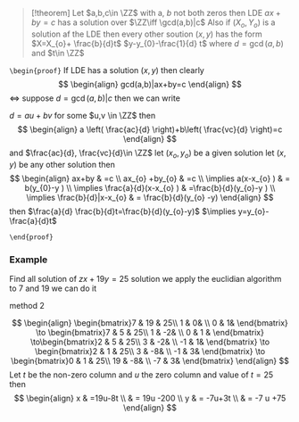 
> [!theorem] 
> Let $a,b,c\in \ZZ$ with a, $b$  not both zeros then LDE 
> $ax+by=c$
> has a solution over $\ZZ\iff \gcd(a,b)|c$ 
> Also if $(X_{o},Y_{o})$ is a solution af the LDE then every other soution $(x,y)$ has the form
> $X=X_{o}+ \frac{b}{d}t$
> $y-y_{0}-\frac{1}{d} t$ 
>where $d=\gcd(a,b)$ and $t\in \ZZ$ 

`\begin{proof}` 
If LDE has a solution $(x,y)$ then clearly
$$
\begin{align}
	gcd(a,b)|ax+by=c
\end{align}
$$
$\iff$ suppose $d=\gcd(a,b)|c$
then we can write 

$d=au+bv$ for some $u,v \in \ZZ$ then 
$$
\begin{align}
		a \left( \frac{ac}{d} \right)+b\left( \frac{vc}{d} \right)=c
\end{align}
$$
and $\frac{ac}{d}, \frac{vc}{d}\in \ZZ$
let $(x_{o},y_{o})$ be a given solution 
let $(x,y)$ be any other solution then
$$
\begin{align}
ax+by & =c  \\
ax_{o} +by_{o} & =c \\
	 \implies a(x-x_{o} ) & = b(y_{0}-y  ) \\
\implies \frac{a}{d}(x-x_{o} ) & =\frac{b}{d}(y_{o}-y ) \\
\implies \frac{b}{d}|x-x_{o}  & = \frac{b}{d}(y_{o} -y)
\end{align}
$$
then $\frac{a}{d} \frac{b}{d}t=\frac{b}{d}(y_{o}-y)$
$\implies y=y_{o}-\frac{a}{d}t$

`\end{proof}`
### Example 

Find all solution of
$zx+19y=25$
solution we apply the euclidian algorithm to 7 and 19 we can do it

method 2

$$
\begin{align}
	\begin{bmatrix}7 & 19 & 25\\ 1 & 0& \\ 0 & 1&  \end{bmatrix}   \to \begin{bmatrix}7 & 5 & 25\\ 1 & -2&  \\ 0 & 1 &  \end{bmatrix}  \to\begin{bmatrix}2 & 5 & 25\\ 3 & -2&  \\ -1 & 1&  \end{bmatrix} \to \begin{bmatrix}2 & 1 & 25\\ 3 & -8&  \\ -1 & 3&  \end{bmatrix} \to \begin{bmatrix}0 & 1 & 25\\ 19 & -8&  \\ -7 & 3&  \end{bmatrix}  
\end{align}
$$
Let $t$ be the non-zero column and $u$ the zero column
and value of $t=25$ 
then 
$$
\begin{align}
x & =19u-8t  \\
 & = 19u -200 \\
	y & = -7u+3t  \\
 & = -7 u +75
\end{align}
$$
